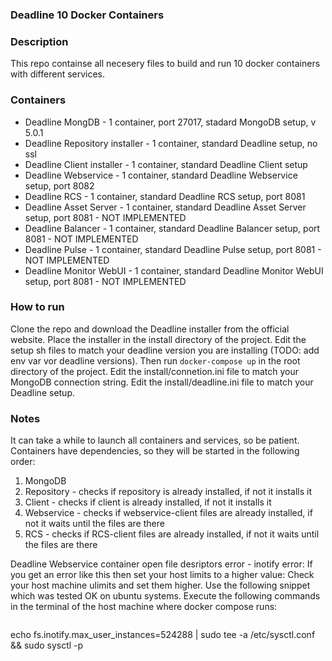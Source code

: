 ### Deadline 10 Docker Containers

### Description
This repo containse all necesery files to build and run 10 docker containers with different services.

### Containers
- Deadline MongDB - 1 container, port 27017, stadard MongoDB setup, v 5.0.1
- Deadline Repository installer - 1 container, standard Deadline setup, no ssl
- Deadline Client installer - 1 container, standard Deadline Client setup
- Deadline Webservice - 1 container, standard Deadline Webservice setup, port 8082
- Deadline RCS - 1 container, standard Deadline RCS setup, port 8081 
- Deadline Asset Server - 1 container, standard Deadline Asset Server setup, port 8081 - NOT IMPLEMENTED
- Deadline Balancer - 1 container, standard Deadline Balancer setup, port 8081 - NOT IMPLEMENTED
- Deadline Pulse - 1 container, standard Deadline Pulse setup, port 8081 - NOT IMPLEMENTED
- Deadline Monitor WebUI - 1 container, standard Deadline Monitor WebUI setup, port 8081 - NOT IMPLEMENTED

### How to run
Clone the repo and download the Deadline installer from the official website. Place the installer in the install directory of the project. Edit the setup sh files to match your deadline version you are installing (TODO: add env var vor deadline versions). Then
run `docker-compose up` in the root directory of the project.
Edit the install/connetion.ini file to match your MongoDB connection string.
Edit the install/deadline.ini file to match your Deadline setup.

### Notes
It can take a while to launch all containers and services, so be patient.
Containers have dependencies, so they will be started in the following order:
1. MongoDB
2. Repository - checks if repository is already installed, if not it installs it
3. Client - checks if client is already installed, if not it installs it
4. Webservice - checks if webservice-client files  are already installed, if not it waits until the files are there
5. RCS - checks if RCS-client files are already installed, if not it waits until the files are there

Deadline Webservice container open file desriptors error - inotify error: If you get an error like this then set your host limits to a higher value:
Check your host machine ulimits and set them higher. Use the following snippet which was tested OK on ubuntu systems.
Execute the following commands in the terminal of the host machine where docker compose runs:
```bash
```
echo fs.inotify.max_user_instances=524288 | sudo tee -a /etc/sysctl.conf && sudo sysctl -p
```


